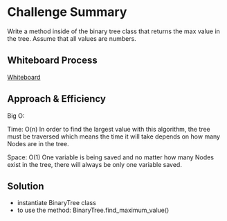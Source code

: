 # Challenge Summary

Write a method inside of the binary tree class that returns the max value in the tree. Assume that all values are numbers.

## Whiteboard Process

[Whiteboard](./code-challenge-16-whiteboard.png)

## Approach & Efficiency

Big O:

Time: O(n)
In order to find the largest value with this algorithm, the tree must be traversed which means the time it will take depends on how many Nodes are in the tree.

Space: O(1)
One variable is being saved and no matter how many Nodes exist in the tree, there will always be only one variable saved.

## Solution
<!-- Show how to run your code, and examples of it in action -->
- instantiate BinaryTree class
- to use the method: BinaryTree.find_maximum_value()
